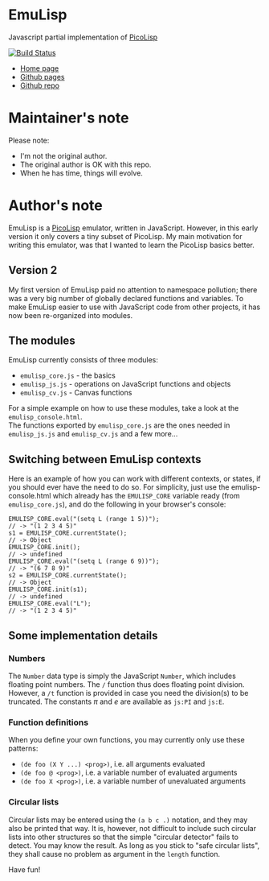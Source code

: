 EmuLisp
=======

Javascript partial implementation of [PicoLisp](http://picolisp.com/)

[![Build Status](https://travis-ci.org/Grahack/EmuLisp.svg?branch=master)](https://travis-ci.org/Grahack/EmuLisp)

* [Home page](http://folk.uio.no/jkleiser/pico/emuLisp/)
* [Github pages](http://grahack.github.io/EmuLisp/)
* [Github repo](https://github.com/Grahack/EmuLisp)

# Maintainer's note

Please note:

* I'm not the original author.
* The original author is OK with this repo.
* When he has time, things will evolve.

# Author's note

EmuLisp is a [PicoLisp](http://picolisp.com/) emulator, written in JavaScript.
However, in this early version it only covers a tiny subset of PicoLisp.
My main motivation for writing this emulator, was that I wanted to learn the PicoLisp basics better.

## Version 2

My first version of EmuLisp paid no attention to namespace pollution; there was a very big
number of globally declared functions and variables. To make EmuLisp easier to use with
JavaScript code from other projects, it has now been re-organized into modules.

## The modules

EmuLisp currently consists of three modules:

* `emulisp_core.js` - the basics
* `emulisp_js.js` - operations on JavaScript functions and objects
* `emulisp_cv.js` - Canvas functions

For a simple example on how to use these modules, take a look at the `emulisp_console.html`.  
The functions exported by `emulisp_core.js` are the ones needed in `emulisp_js.js` and
`emulisp_cv.js` and a few more...

## Switching between EmuLisp contexts

Here is an example of how you can work with different contexts, or states, if you should ever have
the need to do so. For simplicity, just use the emulisp-console.html which already has the
`EMULISP_CORE` variable ready (from `emulisp_core.js`), and do the following in your browser's console:  

    EMULISP_CORE.eval("(setq L (range 1 5))");
    // -> "(1 2 3 4 5)"
    s1 = EMULISP_CORE.currentState();
    // -> Object
    EMULISP_CORE.init();
    // -> undefined
    EMULISP_CORE.eval("(setq L (range 6 9))");
    // -> "(6 7 8 9)"
    s2 = EMULISP_CORE.currentState();
    // -> Object
    EMULISP_CORE.init(s1);
    // -> undefined
    EMULISP_CORE.eval("L");
    // -> "(1 2 3 4 5)"

## Some implementation details

### Numbers

The `Number` data type is simply the JavaScript `Number`, which includes floating point numbers.
The `/` function thus does floating point division. However, a `/t` function is
provided in case you need the division(s) to be truncated. The constants _π_ and _e_
are available as `js:PI` and `js:E`.

### Function definitions

When you define your own functions, you may currently only use these patterns:

* `(de foo (X Y ...) <prog>)`, i.e. all arguments evaluated
* `(de foo @ <prog>)`, i.e. a variable number of evaluated arguments
* `(de foo X <prog>)`, i.e. a variable number of unevaluated arguments

### Circular lists

Circular lists may be entered using the `(a b c .)` notation, and they may also be
printed that way. It is, however, not difficult to include such circular lists into other
structures so that the simple "circular detector" fails to detect. You may know the result.
As long as you stick to "safe circular lists", they shall cause no problem as argument in the
`length` function.

Have fun!
